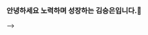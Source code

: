 ### 안녕하세요 노력하며 성장하는 김승은입니다.👋
<!--[![Hits](https://hits.seeyoufarm.com/api/count/incr/badge.svg?url=https%3A%2F%2Fgithub.com%2Fseunghoria)](https://hits.seeyoufarm.com) -->
<!--
**seunghoria/seunghoria** is a ✨ _special_ ✨ repository because its `README.md` (this file) appears on your GitHub profile.

Here are some ideas to get you started:

- 🔭 I’m currently working on ...
- 🌱 I’m currently learning ...
- 👯 I’m looking to collaborate on ...
- 🤔 I’m looking for help with ...
- 💬 Ask me about ...
- 📫 How to reach me: ...
- 😄 Pronouns: ...
- ⚡ Fun fact: ...


<!-- [![github stats](https://github-readme-stats.vercel.app/api?username=seunghoria&show_icons=true&hide_border=true)](https://github.com/seunghoria) 
[![Top Langs](https://github-readme-stats.vercel.app/api/top-langs/?username=seunghoria&layout=compact)](https://github.com/seunghoria)

<!-- <a href="" target="_blank"><img src="https://img.shields.io/badge/Android-3DDC84?style=flat-square&logo=Android&logoColor=white"/></a> -->
<!-- <a href="" target="_blank"><img src="https://img.shields.io/badge/JAVA-007396?style=flat-square&logo=Java&logoColor=white"/></a> -->
<!-- <a href="" target="_blank"><img src="https://img.shields.io/badge/Kotlin-0095D5?style=flat-square&logo=Kotlin&logoColor=white"/></a> -->
<!--<a href="" target="_blank"><img src="https://img.shields.io/badge/Python-3776AB?style=flat-square&logo=Python&logoColor=white"/></a> --> -->
